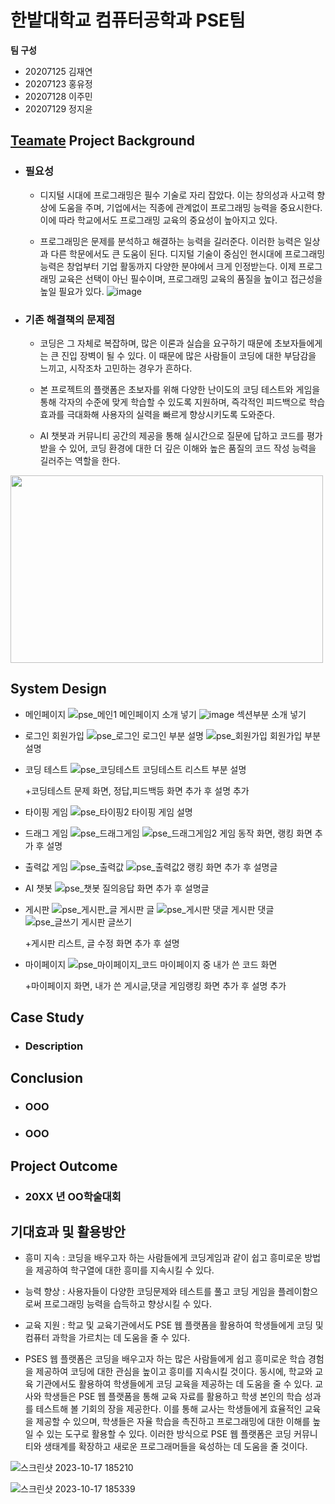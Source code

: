 # 한밭대학교 컴퓨터공학과 PSE팀

**팀 구성**
- 20207125 김재연 
- 20207123 홍유정
- 20207128 이주민
- 20207129 정지윤

## <u>Teamate</u> Project Background
- ### 필요성
  - 디지털 시대에 프로그래밍은 필수 기술로 자리 잡았다. 이는 창의성과 사고력 향상에 도움을 주며, 기업에서는 직종에 관계없이 프로그래밍 능력을 중요시한다. 이에 따라 학교에서도 프로그래밍 교육의 중요성이 높아지고 있다.
    
  - 프로그래밍은 문제를 분석하고 해결하는 능력을 길러준다. 이러한 능력은 일상과 다른 학문에서도 큰 도움이 된다. 디지털 기술이 중심인 현시대에 프로그래밍 능력은 창업부터 기업 활동까지 다양한 분야에서 크게 인정받는다. 이제 프로그래밍 교육은 선택이 아닌 필수이며, 프로그래밍 교육의 품질을 높이고 접근성을 높일 필요가 있다.
![image](https://github.com/HBNU-SWUNIV/come-capstone23-pse/assets/121489065/0afa8207-27d6-4f42-abe7-86d49572f52c)



- ### 기존 해결책의 문제점
  - 코딩은 그 자체로 복잡하며, 많은 이론과 실습을 요구하기 때문에 초보자들에게는 큰 진입 장벽이 될 수 있다. 이 때문에 많은 사람들이 코딩에 대한 부담감을 느끼고, 시작조차 고민하는 경우가 흔하다.
    
  - 본 프로젝트의 플랫폼은 초보자를 위해 다양한 난이도의 코딩 테스트와 게임을 통해 각자의 수준에 맞게 학습할 수 있도록 지원하며, 즉각적인 피드백으로 학습 효과를 극대화해 사용자의 실력을 빠르게 향상시키도록 도와준다.
    
  - AI 챗봇과 커뮤니티 공간의 제공을 통해 실시간으로 질문에 답하고 코드를 평가받을 수 있어, 코딩 환경에 대한 더 깊은 이해와 높은 품질의 코드 작성 능력을 길러주는 역할을 한다.
<img src="https://github.com/jaeyeonkk/test/assets/121489065/e5c4d493-0393-4323-bf6d-cb28bf51e6b1.png" width="500" height="300"/>

## System Design
  - 메인페이지
    ![pse_메인1](https://github.com/HBNU-SWUNIV/come-capstone23-pse/assets/121539184/fa214ced-ecb6-4f0e-9662-492a5595ffa7)
    메인페이지 소개 넣기
    ![image](https://github.com/HBNU-SWUNIV/come-capstone23-pse/assets/121539184/b3e32f1b-7c77-4a5a-8b3b-04524d5e3e47)
    섹션부분 소개 넣기

  - 로그인 회원가입
    ![pse_로그인](https://github.com/HBNU-SWUNIV/come-capstone23-pse/assets/121539184/9288167c-57d1-43de-ad73-c259288f6ef4)
    로그인 부분 설명
    ![pse_회원가입](https://github.com/HBNU-SWUNIV/come-capstone23-pse/assets/121539184/a48f4fcd-b214-4cb1-9339-c76a10557682)
    회원가입 부분 설명

  - 코딩 테스트
    ![pse_코딩테스트](https://github.com/HBNU-SWUNIV/come-capstone23-pse/assets/121539184/133abdb7-ab42-4148-853d-6d6c47f4772b)
    코딩테스트 리스트 부분 설명

    +코딩테스트 문제 화면, 정답,피드백등 화면 추가 후 설명 추가

  - 타이핑 게임
    ![pse_타이핑2](https://github.com/HBNU-SWUNIV/come-capstone23-pse/assets/121539184/21acd8a0-c50f-4fe0-87bb-6e42fd555488)
    타이핑 게임 설명


  - 드래그 게임
    ![pse_드래그게임](https://github.com/HBNU-SWUNIV/come-capstone23-pse/assets/121539184/5aec527b-9131-48d7-a858-08047a7356ef)
    ![pse_드래그게임2](https://github.com/HBNU-SWUNIV/come-capstone23-pse/assets/121539184/a4ad5749-f424-494c-955f-5831bb79e75e)
    게임 동작 화면, 랭킹 화면 추가 후 설명


  - 출력값 게임
    ![pse_출력값](https://github.com/HBNU-SWUNIV/come-capstone23-pse/assets/121539184/ed2dabea-1f1d-42e0-8f10-609662fed766)
    ![pse_출력값2](https://github.com/HBNU-SWUNIV/come-capstone23-pse/assets/121539184/7fd5acf1-a816-4889-bb31-cb668ca4890b)
    랭킹 화면 추가 후 설명글

  - AI 챗봇
    ![pse_챗봇](https://github.com/HBNU-SWUNIV/come-capstone23-pse/assets/121539184/f71ac77b-34ae-4acf-8220-ebfd88fad4bb)
    질의응답 화면 추가 후 설명글

  - 게시판
    ![pse_게시판_글](https://github.com/HBNU-SWUNIV/come-capstone23-pse/assets/121539184/781392db-7d19-4a96-8da2-56b9931eebc3)
    게시판 글
    ![pse_게시판 댓글](https://github.com/HBNU-SWUNIV/come-capstone23-pse/assets/121539184/c67f61ae-6fff-4485-aba9-e472da3dd952)
    게시판 댓글
    ![pse_글쓰기](https://github.com/HBNU-SWUNIV/come-capstone23-pse/assets/121539184/1456c54c-acec-4ede-9712-2681478e26f4)
    게시판 글쓰기

    +게시판 리스트, 글 수정 화면 추가 후 설명


  - 마이페이지
    ![pse_마이페이지_코드](https://github.com/HBNU-SWUNIV/come-capstone23-pse/assets/121539184/40090575-05b3-42bc-85c0-93326e16185d)
    마이페이지 중 내가 쓴 코드 화면

    +마이페이지 화면, 내가 쓴 게시글,댓글 게임랭킹 화면 추가 후 설명 추가




## Case Study
  - ### Description
  
  
## Conclusion
  - ### OOO
  - ### OOO
  
## Project Outcome
- ### 20XX 년 OO학술대회 


## 기대효과 및 활용방안 ##
- 흥미 지속 : 코딩을 배우고자 하는 사람들에게 코딩게임과 같이 쉽고 흥미로운 방법을 제공하여 학구열에 대한 흥미를 지속시킬 수 있다.
- 능력 향상 : 사용자들이 다양한 코딩문제와 테스트를 풀고 코딩 게임을 플레이함으로써 프로그래밍 능력을 습득하고 향상시킬 수 있다.
- 교육 지원 : 학교 및 교육기관에서도 PSE 웹 플랫폼을 활용하여 학생들에게 코딩 및 컴퓨터 과학을 가르치는 데 도움을 줄 수 있다.

- PSES 웹 플랫폼은 코딩을 배우고자 하는 많은 사람들에게 쉽고 흥미로운 학습 경험을 제공하여 코딩에 대한 관심을 높이고 흥미를 지속시킬 것이다. 동시에, 학교와 교육 기관에서도 활용하여 학생들에게 코딩 교육을 제공하는 데 도움을 줄 수 있다. 교사와 학생들은 PSE 웹 플랫폼을 통해 교육 자료를 활용하고 학생 본인의 학습 성과를 테스트해 볼 기회의 장을 제공한다. 이를 통해 교사는 학생들에게 효율적인 교육을 제공할 수 있으며, 학생들은 자율 학습을 촉진하고 프로그래밍에 대한 이해를 높일 수 있는 도구로 활용할 수 있다. 이러한 방식으로 PSE 웹 플랫폼은 코딩 커뮤니티와 생태계를 확장하고 새로운 프로그래머들을 육성하는 데 도움을 줄 것이다.
  

![스크린샷 2023-10-17 185210](https://github.com/HBNU-SWUNIV/come-capstone23-pse/assets/90593474/e25f3499-0a79-4e6f-af83-4c30e32bee8f)

![스크린샷 2023-10-17 185339](https://github.com/HBNU-SWUNIV/come-capstone23-pse/assets/90593474/22b16f6c-2169-4e1c-a835-7f19b8c4d52a)
